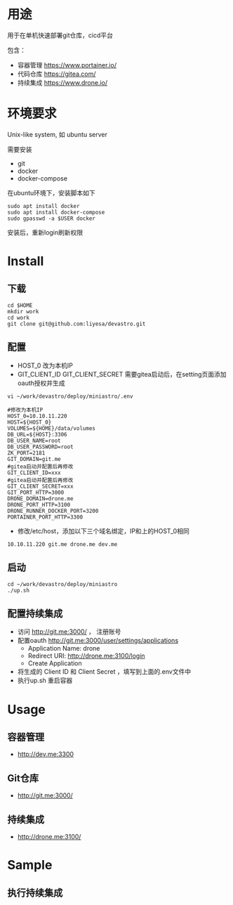 # 用途

用于在单机快速部署git仓库，cicd平台

包含：

- 容器管理  https://www.portainer.io/ 
- 代码仓库  https://gitea.com/
- 持续集成 https://www.drone.io/

# 环境要求

Unix-like system, 如 ubuntu server

需要安装

- git 
- docker 
- docker-compose

在ubuntu环境下，安装脚本如下

```
sudo apt install docker
sudo apt install docker-compose
sudo gpasswd -a $USER docker
```

安装后，重新login刷新权限

# Install

## 下载

```
cd $HOME
mkdir work
cd work
git clone git@github.com:liyesa/devastro.git
```

## 配置

- HOST_0 改为本机IP
- GIT_CLIENT_ID  GIT_CLIENT_SECRET 需要gitea启动后，在setting页面添加oauth授权并生成

```
vi ~/work/devastro/deploy/miniastro/.env

#修改为本机IP
HOST_0=10.10.11.220
HOST=${HOST_0}
VOLUMES=${HOME}/data/volumes
DB_URL=${HOST}:3306
DB_USER_NAME=root
DB_USER_PASSWORD=root
ZK_PORT=2181
GIT_DOMAIN=git.me
#gitea启动并配置后再修改
GIT_CLIENT_ID=xxx
#gitea启动并配置后再修改
GIT_CLIENT_SECRET=xxx
GIT_PORT_HTTP=3000
DRONE_DOMAIN=drone.me
DRONE_PORT_HTTP=3100
DRONE_RUNNER_DOCKER_PORT=3200
PORTAINER_PORT_HTTP=3300

```

- 修改/etc/host，添加以下三个域名绑定，IP和上的HOST_0相同

```
10.10.11.220 git.me drone.me dev.me
```

## 启动

```
cd ~/work/devastro/deploy/miniastro
./up.sh
```



## 配置持续集成

- 访问 http://git.me:3000/ ， 注册账号
- 配置oauth  http://git.me:3000/user/settings/applications
  - Application Name: drone
  - Redirect URI: http://drone.me:3100/login
  - Create Application
- 将生成的 Client ID 和 Client Secret ，填写到上面的.env文件中
- 执行up.sh 重启容器

#  Usage

## 容器管理

- http://dev.me:3300

## Git仓库

- http://git.me:3000/

## 持续集成

- http://drone.me:3100/



# Sample

## 执行持续集成






